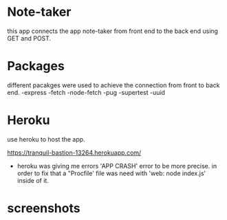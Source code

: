 # Note-taker
 this app connects the app note-taker from  front end to the back end using GET and POST.

# Packages 
different pacakges were used to achieve the connection from front to back end.
-express
-fetch
-node-fetch
-pug
-supertest
-uuid


# Heroku
use heroku to host the app.

https://tranquil-bastion-13264.herokuapp.com/ 

- heroku was giving me errors 'APP CRASH' error to be more precise. in order to fix that  a "Procfile' file was need with 'web: node index.js' inside of it.

# screenshots